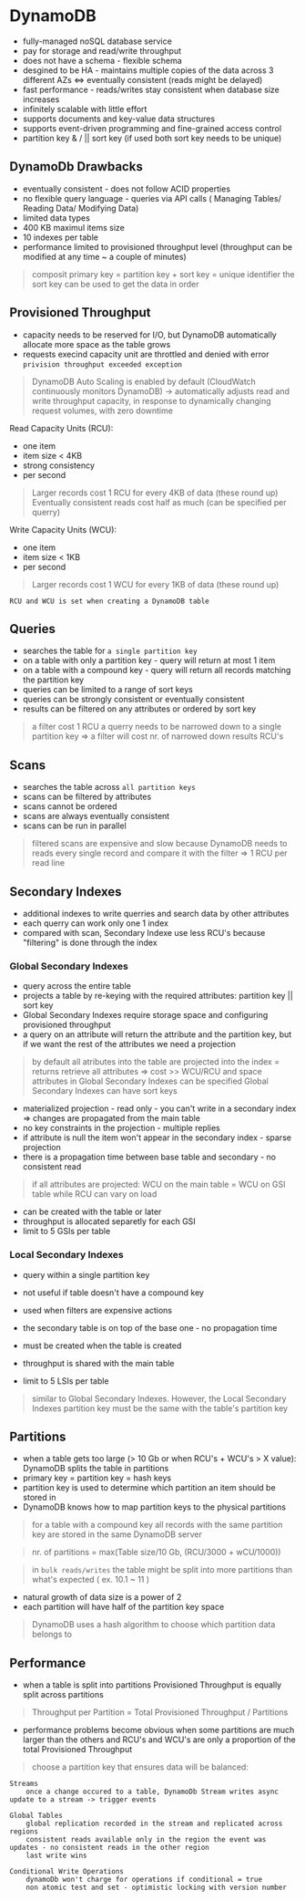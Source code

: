 # DynamoDB #

- fully-managed noSQL database service
- pay for storage and read/write throughput
- does not have a schema - flexible schema
- desgined to be HA - maintains multiple copies of the data across 3 different AZs <=> eventually consistent (reads might be delayed)
- fast performance - reads/writes stay consistent when database size increases
- infinitely scalable with little effort
- supports documents and key-value data structures
- supports event-driven programming and fine-grained access control
- partition key & / || sort key (if used both sort key needs to be unique)
    
## DynamoDb Drawbacks ##
- eventually consistent - does not follow ACID properties
- no flexible query language - queries via API calls ( Managing Tables/ Reading Data/ Modifying Data)
- limited data types
- 400 KB maximul items size
- 10 indexes per table
- performance limited to provisioned throughput level (throughput can be modified at any time ~ a couple of minutes)

> composit primary key = partition key + sort key = unique identifier
> the sort key can be used to get the data in order

## Provisioned Throughput ##
- capacity needs to be reserved for I/O, but DynamoDB automatically allocate more space as the table grows
- requests execind capacity unit are throttled and denied with error `privision throughput exceeded exception`

> DynamoDB Auto Scaling is enabled by default (CloudWatch continuously monitors DynamoDB) -> automatically adjusts read and write throughput capacity, in response to dynamically changing request volumes, with zero downtime

Read Capacity Units (RCU):
- one item
- item size < 4KB
- strong consistency
- per second

> Larger records cost 1 RCU for every 4KB of data (these round up)
> Eventually consistent reads cost half as much (can be specified per querry)

Write Capacity Units (WCU):
- one item
- item size < 1KB
- per second

> Larger records cost 1 WCU for every 1KB of data (these round up)

`RCU and WCU is set when creating a DynamoDB table`

## Queries ##
- searches the table for `a single partition key`
- on a table with only a partition key - query will return at most 1 item
- on a table with a compound key - query will return all records matching the partition key
- queries can be limited to a range of sort keys
- queries can be strongly consistent or eventually consistent
- results can be filtered on any attributes or ordered by sort key

> a filter cost 1 RCU
> a querry needs to be narrowed down to a single partition key => a filter will cost nr. of narrowed down results RCU's

## Scans ##
- searches the table across `all partition keys`
- scans can be filtered by attributes
- scans cannot be ordered
- scans are always eventually consistent
- scans can be run in parallel

> filtered scans are expensive and slow because DynamoDB needs to reads every single record and compare it with the filter => 1 RCU per read line

## Secondary Indexes ##
- additional indexes to write querries and search data by other attributes
- each querry can work only one 1 index
- compared with scan, Secondary Indexe use less RCU's because "filtering" is done through the index

### Global Secondary Indexes ##
- query across the entire table
- projects a table by re-keying with the required attributes: partition key || sort key
- Global Secondary Indexes require storage space and configuring provisioned throughput
- a query on an attribute will return the attribute and the partition key, but if we want the rest of the attributes we need a projection

> by default all atributes into the table are projected into the index = returns retrieve all attributes => cost >> WCU/RCU and space
> attributes in Global Secondary Indexes can be specified
> Global Secondary Indexes can have sort keys

- materialized projection - read only - you can't write in a secondary index => changes are propagated from the main table 
- no key constraints in the projection - multiple replies
- if attribute is null the item won't appear in the secondary index - sparse projection
- there is a propagation time between base table and secondary - no consistent read
 
 > if all attributes are projected: WCU on the main table = WCU on GSI table while RCU can vary on load
 - can be created with the table or later
 - throughput is allocated separetly for each GSI
 - limit to 5 GSIs per table
 
### Local Secondary Indexes ###
- query within a single partition key
- not useful if table doesn't have a compound key
- used when filters are expensive actions

- the secondary table is on top of the base one - no propagation time

- must be created when the table is created
- throughput is shared with the main table
- limit to 5 LSIs per table

> similar to Global Secondary Indexes. However, the Local Secondary Indexes partition key must be the same with the table's partition key

## Partitions ##
- when a table gets too large (> 10 Gb or when RCU's + WCU's > X value): DynamoDB splits the table in partitions
- primary key = partition key = hash keys
- partition key is used to determine which partition an item should be stored in
- DynamoDB knows how to map partition keys to the physical partitions

> for a table with a compound key all records with the same partition key are stored in the same DynamoDB server

> nr. of partitions = max(Table size/10 Gb, (RCU/3000 + wCU/1000))

> in `bulk reads/writes` the table might be split into more partitions than what's expected ( ex. 10.1 ~ 11 )

- natural growth of data size is a power of 2
- each partition will have half of the partition key space

> DynamoDB uses a hash algorithm to choose which partition data belongs to

## Performance ##
- when a table is split into partitions Provisioned Throughput is equally split across partitions 

> Throughput per Partition = Total Provisioned Throughput / Partitions

- performance problems become obvious when some partitions are much larger than the others and RCU's and WCU's are only a proportion of the total Provisioned Throughput 

> choose a partition key that ensures data will be balanced: 

    Streams
        once a change occured to a table, DynamoDb Stream writes async update to a stream -> trigger events

    Global Tables
        global replication recorded in the stream and replicated across regions
        consistent reads available only in the region the event was updates - no consistent reads in the other region
        last write wins

    Conditional Write Operations
        dynamoDb won't charge for operations if conditional = true
        non atomic test and set - optimistic locking with version number
